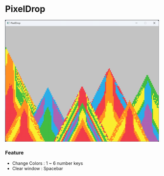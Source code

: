 # PixelDrop

![Pixel Drop](./docs/PixelDrop.png "Pixel Drop")

### Feature
- Change Colors : 1 ~ 6 number keys
- Clear window : Spacebar